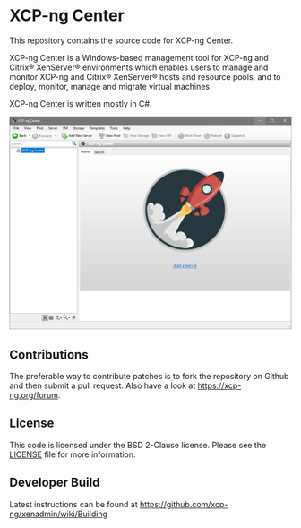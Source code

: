 XCP-ng Center
=============

This repository contains the source code for XCP-ng Center.

XCP-ng Center is a Windows-based management tool for XCP-ng and Citrix® XenServer® environments
which enables users to manage and monitor XCP-ng and Citrix® XenServer® hosts and resource pools,
and to deploy, monitor, manage and migrate virtual machines.

XCP-ng Center is written mostly in C#.

![XCP-ng Center Screenshot](branding-xcp-ng/Images/XCP-ng_Center_Screenshot.png)

Contributions
-------------

The preferable way to contribute patches is to fork the repository on Github and
then submit a pull request. Also have a look at https://xcp-ng.org/forum.

License
-------

This code is licensed under the BSD 2-Clause license. Please see the
[LICENSE](LICENSE) file for more information.


Developer Build
---------------

Latest instructions can be found at https://github.com/xcp-ng/xenadmin/wiki/Building
